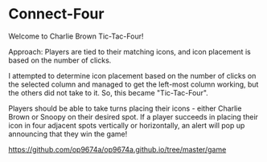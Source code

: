 # Connect-Four
Welcome to Charlie Brown Tic-Tac-Four!

Approach: Players are tied to their matching icons, and icon placement is based on the number of clicks. 

I attempted to determine icon placement based on the number of clicks on the selected column and managed to get the left-most column working, but the others did not take to it. So, this became "Tic-Tac-Four". 

Players should be able to take turns placing their icons - either Charlie Brown or Snoopy on their desired spot. 
If a player succeeds in placing their icon in four adjacent spots vertically or horizontally, an alert will pop up announcing that they win the game!

https://github.com/op9674a/op9674a.github.io/tree/master/game

